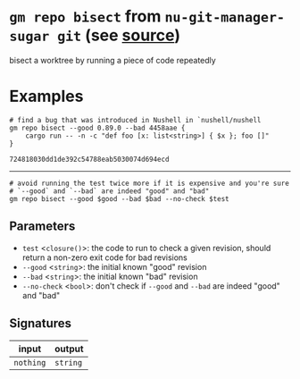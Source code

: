 # `gm repo bisect` from `nu-git-manager-sugar git` (see [source](https://github.com/amtoine/nu-git-manager/blob/main/pkgs/nu-git-manager-sugar/nu-git-manager-sugar/git/mod.nu#L394))
bisect a worktree by running a piece of code repeatedly

# Examples
```nushell
# find a bug that was introduced in Nushell in `nushell/nushell
gm repo bisect --good 0.89.0 --bad 4458aae {
    cargo run -- -n -c "def foo [x: list<string>] { $x }; foo []"
}
```
```
724818030dd1de392c54788eab5030074d694ecd
```
---
```nushell
# avoid running the test twice more if it is expensive and you're sure
# `--good` and `--bad` are indeed "good" and "bad"
gm repo bisect --good $good --bad $bad --no-check $test
```

## Parameters
- `test` <`closure()`>: the code to run to check a given revision, should return a non-zero exit code for bad revisions
- `--good` <`string`>: the initial known "good" revision
- `--bad` <`string`>: the initial known "bad" revision
- `--no-check` <`bool`>: don't check if `--good` and `--bad` are indeed "good" and "bad"


## Signatures
| input     | output   |
| --------- | -------- |
| `nothing` | `string` |
